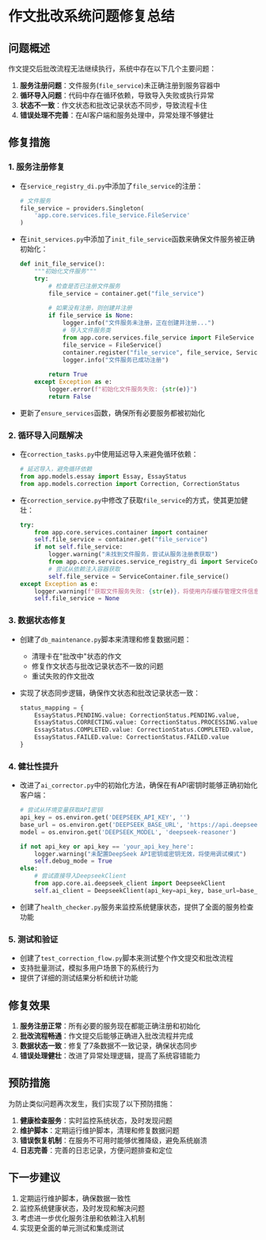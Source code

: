 # 作文批改系统问题修复总结

## 问题概述

作文提交后批改流程无法继续执行，系统中存在以下几个主要问题：

1. **服务注册问题**：文件服务(`file_service`)未正确注册到服务容器中
2. **循环导入问题**：代码中存在循环依赖，导致导入失败或执行异常
3. **状态不一致**：作文状态和批改记录状态不同步，导致流程卡住
4. **错误处理不完善**：在AI客户端和服务处理中，异常处理不够健壮

## 修复措施

### 1. 服务注册修复

- 在`service_registry_di.py`中添加了`file_service`的注册：
  ```python
  # 文件服务
  file_service = providers.Singleton(
      'app.core.services.file_service.FileService'
  )
  ```

- 在`init_services.py`中添加了`init_file_service`函数来确保文件服务被正确初始化：
  ```python
  def init_file_service():
      """初始化文件服务"""
      try:
          # 检查是否已注册文件服务
          file_service = container.get("file_service")
          
          # 如果没有注册，则创建并注册
          if file_service is None:
              logger.info("文件服务未注册，正在创建并注册...")
              # 导入文件服务类
              from app.core.services.file_service import FileService
              file_service = FileService()
              container.register("file_service", file_service, ServiceScope.SINGLETON)
              logger.info("文件服务已成功注册")
          
          return True
      except Exception as e:
          logger.error(f"初始化文件服务失败: {str(e)}")
          return False
  ```

- 更新了`ensure_services`函数，确保所有必要服务都被初始化

### 2. 循环导入问题解决

- 在`correction_tasks.py`中使用延迟导入来避免循环依赖：
  ```python
  # 延迟导入，避免循环依赖
  from app.models.essay import Essay, EssayStatus
  from app.models.correction import Correction, CorrectionStatus
  ```

- 在`correction_service.py`中修改了获取`file_service`的方式，使其更加健壮：
  ```python
  try:
      from app.core.services.container import container
      self.file_service = container.get("file_service")
      if not self.file_service:
          logger.warning("未找到文件服务，尝试从服务注册表获取")
          from app.core.services.service_registry_di import ServiceContainer
          # 尝试从依赖注入容器获取
          self.file_service = ServiceContainer.file_service()
  except Exception as e:
      logger.warning(f"获取文件服务失败: {str(e)}，将使用内存缓存管理文件信息")
      self.file_service = None
  ```

### 3. 数据状态修复

- 创建了`db_maintenance.py`脚本来清理和修复数据问题：
  - 清理卡在"批改中"状态的作文
  - 修复作文状态与批改记录状态不一致的问题
  - 重试失败的作文批改

- 实现了状态同步逻辑，确保作文状态和批改记录状态一致：
  ```python
  status_mapping = {
      EssayStatus.PENDING.value: CorrectionStatus.PENDING.value,
      EssayStatus.CORRECTING.value: CorrectionStatus.PROCESSING.value,
      EssayStatus.COMPLETED.value: CorrectionStatus.COMPLETED.value,
      EssayStatus.FAILED.value: CorrectionStatus.FAILED.value
  }
  ```

### 4. 健壮性提升

- 改进了`ai_corrector.py`中的初始化方法，确保在有API密钥时能够正确初始化客户端：
  ```python
  # 尝试从环境变量获取API密钥
  api_key = os.environ.get('DEEPSEEK_API_KEY', '')
  base_url = os.environ.get('DEEPSEEK_BASE_URL', 'https://api.deepseek.com/v1')
  model = os.environ.get('DEEPSEEK_MODEL', 'deepseek-reasoner')
  
  if not api_key or api_key == 'your_api_key_here':
      logger.warning("未配置DeepSeek API密钥或密钥无效，将使用调试模式")
      self.debug_mode = True
  else:
      # 尝试直接导入DeepseekClient
      from app.core.ai.deepseek_client import DeepseekClient
      self.ai_client = DeepseekClient(api_key=api_key, base_url=base_url, model=model)
  ```

- 创建了`health_checker.py`服务来监控系统健康状态，提供了全面的服务检查功能

### 5. 测试和验证

- 创建了`test_correction_flow.py`脚本来测试整个作文提交和批改流程
- 支持批量测试，模拟多用户场景下的系统行为
- 提供了详细的测试结果分析和统计功能

## 修复效果

1. **服务注册正常**：所有必要的服务现在都能正确注册和初始化
2. **批改流程畅通**：作文提交后能够正确进入批改流程并完成
3. **数据状态一致**：修复了7条数据不一致记录，确保状态同步
4. **错误处理健壮**：改进了异常处理逻辑，提高了系统容错能力

## 预防措施

为防止类似问题再次发生，我们实现了以下预防措施：

1. **健康检查服务**：实时监控系统状态，及时发现问题
2. **维护脚本**：定期运行维护脚本，清理和修复数据问题
3. **错误恢复机制**：在服务不可用时能够优雅降级，避免系统崩溃
4. **日志完善**：完善的日志记录，方便问题排查和定位

## 下一步建议

1. 定期运行维护脚本，确保数据一致性
2. 监控系统健康状态，及时发现和解决问题
3. 考虑进一步优化服务注册和依赖注入机制
4. 实现更全面的单元测试和集成测试 